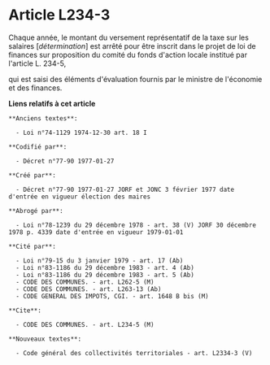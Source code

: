 # Article L234-3

Chaque année, le montant du versement représentatif de la taxe sur les salaires [*détermination*] est arrêté pour être
inscrit dans le projet de loi de finances sur proposition du comité du fonds d'action locale institué par l'article L. 234-5,

qui est saisi des éléments d'évaluation fournis par le ministre de l'économie et des finances.

**Liens relatifs à cet article**

	**Anciens textes**:

	  - Loi n°74-1129 1974-12-30 art. 18 I

	**Codifié par**:

	  - Décret n°77-90 1977-01-27

	**Créé par**:

	  - Décret n°77-90 1977-01-27 JORF et JONC 3 février 1977 date d'entrée en vigueur élection des maires

	**Abrogé par**:

	  - Loi n°78-1239 du 29 décembre 1978 - art. 38 (V) JORF 30 décembre 1978 p. 4339 date d'entrée en vigueur 1979-01-01

	**Cité par**:

	  - Loi n°79-15 du 3 janvier 1979 - art. 17 (Ab)
	  - Loi n°83-1186 du 29 décembre 1983 - art. 4 (Ab)
	  - Loi n°83-1186 du 29 décembre 1983 - art. 5 (Ab)
	  - CODE DES COMMUNES. - art. L262-5 (M)
	  - CODE DES COMMUNES. - art. L263-13 (Ab)
	  - CODE GENERAL DES IMPOTS, CGI. - art. 1648 B bis (M)

	**Cite**:

	  - CODE DES COMMUNES. - art. L234-5 (M)

	**Nouveaux textes**:

	  - Code général des collectivités territoriales - art. L2334-3 (V)
